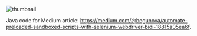 ![thumbnail](https://github.com/user-attachments/assets/50073999-0978-41e6-a185-87e4decf4809)


Java code for Medium article: https://medium.com/@begunova/automate-preloaded-sandboxed-scripts-with-selenium-webdriver-bidi-18815a05ea6f.
